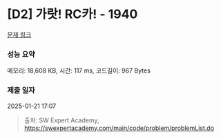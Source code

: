 # [D2] 가랏! RC카! - 1940 

[문제 링크](https://swexpertacademy.com/main/code/problem/problemDetail.do?contestProbId=AV5PjMgaALgDFAUq) 

### 성능 요약

메모리: 18,608 KB, 시간: 117 ms, 코드길이: 967 Bytes

### 제출 일자

2025-01-21 17:07



> 출처: SW Expert Academy, https://swexpertacademy.com/main/code/problem/problemList.do